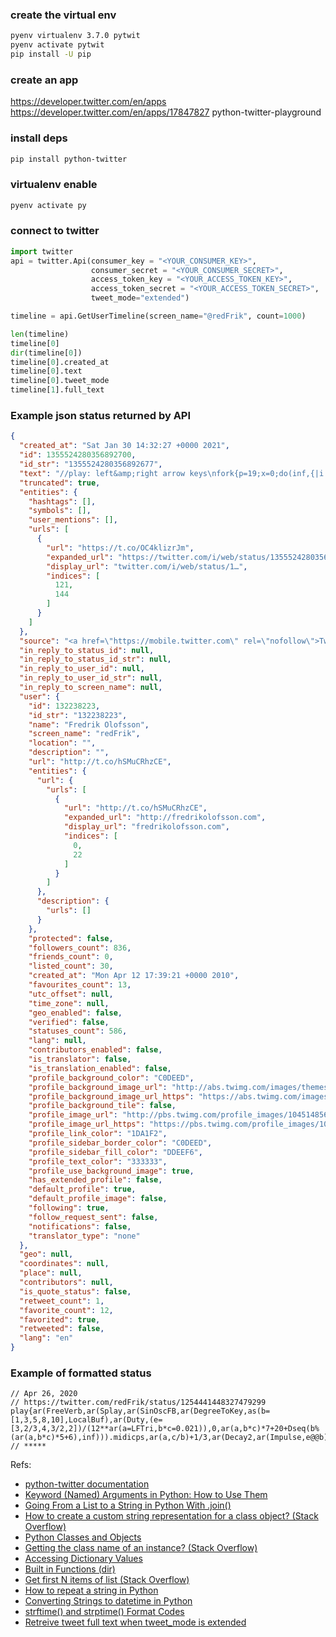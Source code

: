 ### create the virtual env
```sh
pyenv virtualenv 3.7.0 pytwit
pyenv activate pytwit
pip install -U pip
```

### create an app
https://developer.twitter.com/en/apps
https://developer.twitter.com/en/apps/17847827
python-twitter-playground

### install deps
```sh
pip install python-twitter
```

### virtualenv enable
```sh
pyenv activate py
```

### connect to twitter
```python
import twitter
api = twitter.Api(consumer_key = "<YOUR_CONSUMER_KEY>",
                  consumer_secret = "<YOUR_CONSUMER_SECRET>",
                  access_token_key = "<YOUR_ACCESS_TOKEN_KEY>",
                  access_token_secret = "<YOUR_ACCESS_TOKEN_SECRET>",
                  tweet_mode="extended")

timeline = api.GetUserTimeline(screen_name="@redFrik", count=1000)

len(timeline)
timeline[0]
dir(timeline[0])
timeline[0].created_at
timeline[0].text
timeline[0].tweet_mode
timeline[1].full_text
```

### Example json status returned by API

```json
{
  "created_at": "Sat Jan 30 14:32:27 +0000 2021",
  "id": 1355524280356892700,
  "id_str": "1355524280356892677",
  "text": "//play: left&amp;right arrow keys\nfork{p=19;x=0;do(inf,{|i|if(i%99==0,{postln('score: '++div(i,99))});t=cos(i/5)/5+cos(… https://t.co/OC4klizrJm",
  "truncated": true,
  "entities": {
    "hashtags": [],
    "symbols": [],
    "user_mentions": [],
    "urls": [
      {
        "url": "https://t.co/OC4klizrJm",
        "expanded_url": "https://twitter.com/i/web/status/1355524280356892677",
        "display_url": "twitter.com/i/web/status/1…",
        "indices": [
          121,
          144
        ]
      }
    ]
  },
  "source": "<a href=\"https://mobile.twitter.com\" rel=\"nofollow\">Twitter Web App</a>",
  "in_reply_to_status_id": null,
  "in_reply_to_status_id_str": null,
  "in_reply_to_user_id": null,
  "in_reply_to_user_id_str": null,
  "in_reply_to_screen_name": null,
  "user": {
    "id": 132238223,
    "id_str": "132238223",
    "name": "Fredrik Olofsson",
    "screen_name": "redFrik",
    "location": "",
    "description": "",
    "url": "http://t.co/hSMuCRhzCE",
    "entities": {
      "url": {
        "urls": [
          {
            "url": "http://t.co/hSMuCRhzCE",
            "expanded_url": "http://fredrikolofsson.com",
            "display_url": "fredrikolofsson.com",
            "indices": [
              0,
              22
            ]
          }
        ]
      },
      "description": {
        "urls": []
      }
    },
    "protected": false,
    "followers_count": 836,
    "friends_count": 0,
    "listed_count": 30,
    "created_at": "Mon Apr 12 17:39:21 +0000 2010",
    "favourites_count": 13,
    "utc_offset": null,
    "time_zone": null,
    "geo_enabled": false,
    "verified": false,
    "statuses_count": 586,
    "lang": null,
    "contributors_enabled": false,
    "is_translator": false,
    "is_translation_enabled": false,
    "profile_background_color": "C0DEED",
    "profile_background_image_url": "http://abs.twimg.com/images/themes/theme1/bg.png",
    "profile_background_image_url_https": "https://abs.twimg.com/images/themes/theme1/bg.png",
    "profile_background_tile": false,
    "profile_image_url": "http://pbs.twimg.com/profile_images/1045148567/block01-streck12_normal.gif",
    "profile_image_url_https": "https://pbs.twimg.com/profile_images/1045148567/block01-streck12_normal.gif",
    "profile_link_color": "1DA1F2",
    "profile_sidebar_border_color": "C0DEED",
    "profile_sidebar_fill_color": "DDEEF6",
    "profile_text_color": "333333",
    "profile_use_background_image": true,
    "has_extended_profile": false,
    "default_profile": true,
    "default_profile_image": false,
    "following": true,
    "follow_request_sent": false,
    "notifications": false,
    "translator_type": "none"
  },
  "geo": null,
  "coordinates": null,
  "place": null,
  "contributors": null,
  "is_quote_status": false,
  "retweet_count": 1,
  "favorite_count": 12,
  "favorited": true,
  "retweeted": false,
  "lang": "en"
}
```


### Example of formatted status

    // Apr 26, 2020
    // https://twitter.com/redFrik/status/1254441448327479299
    play{ar(FreeVerb,ar(Splay,ar(SinOscFB,ar(DegreeToKey,as(b=[1,3,5,8,10],LocalBuf),ar(Duty,(e=[3,2/3,4,3/2,2])/(12**ar(a=LFTri,b*c=0.021)),0,ar(a,b*c)*7+20+Dseq(b%(ar(a,b*c)*5+6),inf))).midicps,ar(a,c/b)+1/3,ar(Decay2,ar(Impulse,e@@b),c,d=ar(a,b/999)%1)*d)),0.1,1)}
    // *****



Refs:
* [python-twitter documentation](https://python-twitter.readthedocs.io/en/latest/)
* [Keyword (Named) Arguments in Python: How to Use Them](https://treyhunner.com/2018/04/keyword-arguments-in-python/)
* [Going From a List to a String in Python With .join()](https://realpython.com/python-string-split-concatenate-join/#going-from-a-list-to-a-string-in-python-with-join)
* [How to create a custom string representation for a class object? (Stack Overflow)](https://stackoverflow.com/a/4932466)
* [Python Classes and Objects](https://www.geeksforgeeks.org/python-classes-and-objects/)
* [Getting the class name of an instance? (Stack Overflow)](https://stackoverflow.com/a/511059)
* [Accessing Dictionary Values](https://realpython.com/python-dicts/#accessing-dictionary-values)
* [Built in Functions (dir)](https://docs.python.org/3/library/functions.html#dir)
* [Get first N items of list (Stack Overflow)](https://stackoverflow.com/a/41284450)
* [How to repeat a string in Python](https://www.kite.com/python/answers/how-to-repeat-a-string-in-python)
* [Converting Strings to datetime in Python](https://stackabuse.com/converting-strings-to-datetime-in-python/)
* [strftime() and strptime() Format Codes](https://docs.python.org/3/library/datetime.html#strftime-and-strptime-format-codes)
* [Retreive tweet full text when tweet_mode is extended](https://github.com/tweepy/tweepy/issues/878)



